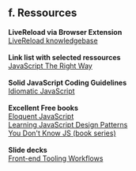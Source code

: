 ## f. Ressources

**LiveReload via Browser Extension**  
[LiveReload knowledgebase](http://feedback.livereload.com/knowledgebase/articles/86242-how-do-i-install-and-use-the-browser-extensions-)
<br><br>
**Link list with selected ressources**  
[JavaScript The Right Way](http://jstherightway.org)
<br><br>
**Solid JavaScript Coding Guidelines**  
[Idiomatic JavaScript](https://github.com/rwaldron/idiomatic.js)
<br><br>
**Excellent Free books**  
[Eloquent JavaScript](http://eloquentjavascript.net)  
[Learning JavaScript Design Patterns](http://addyosmani.com/resources/essentialjsdesignpatterns/book)  
[You Don't Know JS (book series)](https://github.com/getify/You-Dont-Know-JS)
<br><br>
**Slide decks**  
[Front-end Tooling Workflows](https://speakerdeck.com/addyosmani/front-end-tooling-workflows>)
